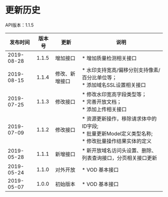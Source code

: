 # 更新历史 #
API版本：1.1.5

|发布时间|版本号|更新|说明|
|---|---|---|---|
|2019-08-28|1.1.5|增加接口|* 增加质量检测相关接口|
|2019-08-15|1.1.4|修改、新增接口|* 水印支持宽高/偏移分别支持像素/百分比单位等；<br> * 添加域名SSL设置相关接口|
|2019-07-25|1.1.3|修改接口|* 修改水印宽高字段类型等；<br> * 完善开放文档；<br> * 添加上传相关接口|
|2019-07-09|1.1.2|修改接口|* 资源更新操作，移除请求体中的ID字段;<br> * 批量更新Model定义类型名称;<br> * 修改批量操作结果实体的定义|
|2019-05-28|1.1.1|新增接口|* 新开放域名访问头设置、删除、列表查询接口，分页相关接口更新|
|2019-05-24|1.1.0|对外开放|* VOD 基本接口|
|2019-05-07|1.0.0|初始版本|* VOD 基本接口|


